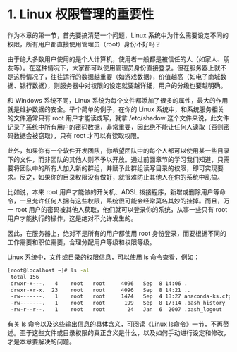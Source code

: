 # 1. Linux 权限管理的重要性

作为本章的第一节，首先要搞清楚一个问题，Linux 系统中为什么需要设定不同的权限，所有用户都直接使用管理员（root）身份不好吗？

由于绝大多数用户使用的是个人计算机，使用者一般都是被信任的人（如家人、朋友等）。在这种情况下，大家都可以使用管理员身份直接登录。但在服务器上就不是这种情况了，往往运行的数据越重要（如游戏数据），价值越高（如电子商城数据、银行数据），则服务器中对权限的设定就要越详细，用户的分级也要越明确。

和 Windows 系统不同，Linux 系统为每个文件都添加了很多的属性，最大的作用就是维护数据的安全。举个简单的例子，在你的 Linux  系统中，和系统服务相关的文件通常只有 root 用户才能读或写，就拿 /etc/shadow  这个文件来说，此文件记录了系统中所有用户的密码数据，非常重要，因此绝不能让任何人读取（否则密码数据会被窃取），只有 root 才可以有读取权限。

此外，如果你有一个软件开发团队，你希望团队中的每个人都可以使用某一些目录下的文件，而非团队的其他人则不予以开放。通过前面章节的学习我们知道，只需要将团队中的所有人加入新的群组，并赋予此群组读写目录的权限，即可实现要求。反之，如果你的目录权限没有做好，就很难防止其他人在你的系统中乱搞。

比如说，本来 root 用户才能做的开关机、ADSL  拨接程序，新增或删除用户等命令，一旦允许任何人拥有这些权限，系统很可能会经常莫名其妙的挂掉。而且，万一 root  用户的密码被其他人获取，他们就可以登录你的系统，从事一些只有 root 用户才能执行的操作，这是绝对不允许发生的。

因此，在服务器上，绝对不是所有的用户都使用 root 身份登录，而要根据不同的工作需要和职位需要，合理分配用户等级和权限等级。

 Linux 系统中，文件或目录的权限信息，可以使用 ls 命令查看，例如：  

```bash
[root@localhost ~]# ls -al
 total 156
 drwxr-x---.   4    root   root     4096   Sep  8 14:06 .
 drwxr-xr-x.  23    root   root     4096   Sep  8 14:21 ..
 -rw-------.   1    root   root     1474   Sep  4 18:27 anaconda-ks.cfg
 -rw-------.   1    root   root      199   Sep  8 17:14 .bash_history
 -rw-r--r--.   1    root   root       24   Jan  6  2007 .bash_logout
```

有关 ls 命令以及这些输出信息的具体含义，可阅读《[Linux ls命令](https://c.biancheng.net/view/721.html)》一节，不再赘述。至于这些文件或目录权限的真正含义是什么，以及如何手动进行设定和修改，才是本章要解决的问题。
